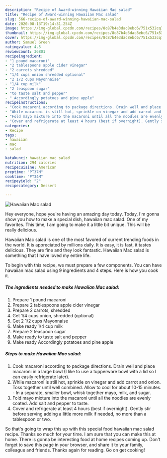 ```yaml
---
description: "Recipe of Award-winning Hawaiian Mac salad"
title: "Recipe of Award-winning Hawaiian Mac salad"
slug: 566-recipe-of-award-winning-hawaiian-mac-salad
date: 2020-08-13T19:14:31.254Z
image: https://img-global.cpcdn.com/recipes/8c87b4e3dac8ebc6/751x532cq70/hawaiian-mac-salad-recipe-main-photo.jpg
thumbnail: https://img-global.cpcdn.com/recipes/8c87b4e3dac8ebc6/751x532cq70/hawaiian-mac-salad-recipe-main-photo.jpg
cover: https://img-global.cpcdn.com/recipes/8c87b4e3dac8ebc6/751x532cq70/hawaiian-mac-salad-recipe-main-photo.jpg
author: Samuel Green
ratingvalue: 4.5
reviewcount: 36801
recipeingredient:
- "1 pound macaroni"
- "2 tablespoons apple cider vinegar"
- "2 carrots shredded"
- "1/4 cups onion shredded optional"
- "2 1/2 cups Mayonnaise"
- "1/4 cup milk"
- "2 teaspoon sugar"
- "to taste salt and pepper"
- " Accordingly potatoes and pine apple"
recipeinstructions:
- "Cook macaroni according to package directions. Drain well and place macaroni in a large bowl (I like to use a tupperware bowl with a lid so I can easily refrigerate later)."
- "While macaroni is still hot, sprinkle on vinegar and add carrot and onion. Toss together until well combined. Allow to cool for about 10-15 minutes. In a separate, smaller bowl, whisk together mayo, milk, and sugar."
- "Fold mayo mixture into the macaroni until all the noodles are evenly coated. Add salt and pepper to taste."
- "Cover and refrigerate at least 4 hours (best if overnight). Gently stir before serving adding a little more milk if needed, no more than a tablespoon or two."
categories:
- Recipe
tags:
- hawaiian
- mac
- salad

katakunci: hawaiian mac salad 
nutrition: 294 calories
recipecuisine: American
preptime: "PT37M"
cooktime: "PT34M"
recipeyield: "2"
recipecategory: Dessert

---
```



![Hawaiian Mac salad](https://img-global.cpcdn.com/recipes/8c87b4e3dac8ebc6/751x532cq70/hawaiian-mac-salad-recipe-main-photo.jpg)

Hey everyone, hope you're having an amazing day today. Today, I'm gonna show you how to make a special dish, hawaiian mac salad. One of my favorites. This time, I am going to make it a little bit unique. This will be really delicious.

Hawaiian Mac salad is one of the most favored of current trending foods in the world. It is appreciated by millions daily. It is easy, it is fast, it tastes delicious. They are fine and they look fantastic. Hawaiian Mac salad is something that I have loved my entire life.




To begin with this recipe, we must prepare a few components. You can have hawaiian mac salad using 9 ingredients and 4 steps. Here is how you cook it.

<!--inarticleads1-->

##### The ingredients needed to make Hawaiian Mac salad:

1. Prepare 1 pound macaroni
1. Prepare 2 tablespoons apple cider vinegar
1. Prepare 2 carrots, shredded
1. Get 1/4 cups onion, shredded (optional)
1. Get 2 1/2 cups Mayonnaise
1. Make ready 1/4 cup milk
1. Prepare 2 teaspoon sugar
1. Make ready to taste salt and pepper
1. Make ready  Accordingly potatoes and pine apple




<!--inarticleads2-->

##### Steps to make Hawaiian Mac salad:

1. Cook macaroni according to package directions. Drain well and place macaroni in a large bowl (I like to use a tupperware bowl with a lid so I can easily refrigerate later).
1. While macaroni is still hot, sprinkle on vinegar and add carrot and onion. Toss together until well combined. Allow to cool for about 10-15 minutes. - In a separate, smaller bowl, whisk together mayo, milk, and sugar.
1. Fold mayo mixture into the macaroni until all the noodles are evenly coated. Add salt and pepper to taste.
1. Cover and refrigerate at least 4 hours (best if overnight). Gently stir before serving adding a little more milk if needed, no more than a tablespoon or two.




So that's going to wrap this up with this special food hawaiian mac salad recipe. Thanks so much for your time. I am sure that you can make this at home. There is gonna be interesting food at home recipes coming up. Don't forget to save this page in your browser, and share it to your family, colleague and friends. Thanks again for reading. Go on get cooking!
